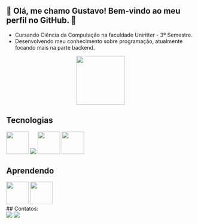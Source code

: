 ## 🔸 Olá, me chamo Gustavo! Bem-vindo ao meu perfil no GitHub. 🔸

- Cursando Ciência da Computação na faculdade Uniritter - 3º Semestre.
- Desenvolvendo meu conhecimento sobre programação, atualmente focando mais na parte backend.

<div align = "center">
  <img src="https://tenor.com/pt-BR/view/peppo-dance-programming-gif-20353294.gif" width = 130px > 
</div>


## Tecnologias
<div>
<img src="https://cdn.jsdelivr.net/gh/devicons/devicon@latest/icons/html5/html5-original.svg" width = 60px />
<img src="https://cdn.jsdelivr.net/gh/devicons/devicon@latest/icons/css3/css3-original.svg" />
<img src="https://cdn.jsdelivr.net/gh/devicons/devicon@latest/icons/nodejs/nodejs-plain-wordmark.svg" width = 60px />
<img src="https://cdn.jsdelivr.net/gh/devicons/devicon@latest/icons/javascript/javascript-original.svg" width = 60px />
</div>

## Aprendendo
<div>
<img src="https://cdn.jsdelivr.net/gh/devicons/devicon@latest/icons/express/express-original.svg" width = 60px />
<img src="https://cdn.jsdelivr.net/gh/devicons/devicon@latest/icons/firebase/firebase-original.svg" width = 60px />
</div>      
## Contatos:

<div>
<a href="https://instagram.com/gustacamargooo" target="_blank"><img loading="lazy" src="https://img.shields.io/badge/-Instagram-%23E4405F?style=for-the-badge&logo=instagram&logoColor=white" target="_blank"></a>
<a href="https://www.linkedin.com/in/gustavo-camargo-ba2385302/" target="_blank"><img loading="lazy" src="https://img.shields.io/badge/-LinkedIn-%230077B5?style=for-the-badge&logo=linkedin&logoColor=white" target="_blank"></a>   
</div>
